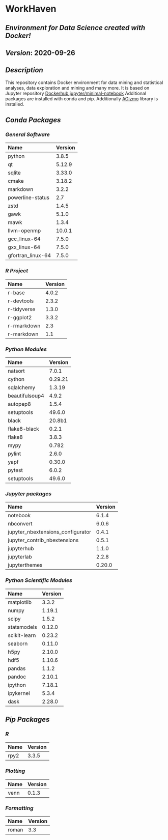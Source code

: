
# WorkHaven

## _Environment for Data Science created with Docker!_

## _Version_: 2020-09-26

## _Description_

This repository contains Docker environment for data mining and statistical analyses, data exploration and mining and many more. It is based on Jupyter
repository
 [Dockerhub:jupyter/minimal-notebook](https://hub.docker.com/r/jupyter/minimal-notebook/)
Additional packages are installed with conda and pip.
Additionally [AGizmo](https://github.com/grzadr/agizmo) library is installed.

## _Conda Packages_

### _General Software_

|      Name      |     Version     |
|:---------------|:----------------|
|python|3.8.5|
|qt|5.12.9|
|sqlite|3.33.0|
|cmake|3.18.2|
|markdown|3.2.2|
|powerline-status|2.7|
|zstd|1.4.5|
|gawk|5.1.0|
|mawk|1.3.4|
|llvm-openmp|10.0.1|
|gcc_linux-64|7.5.0|
|gxx_linux-64|7.5.0|
|gfortran_linux-64|7.5.0|

### _R Project_

|      Name      |     Version     |
|:---------------|:----------------|
|r-base|4.0.2|
|r-devtools|2.3.2|
|r-tidyverse|1.3.0|
|r-ggplot2|3.3.2|
|r-rmarkdown|2.3|
|r-markdown|1.1|

### _Python Modules_

|      Name      |     Version     |
|:---------------|:----------------|
|natsort|7.0.1|
|cython|0.29.21|
|sqlalchemy|1.3.19|
|beautifulsoup4|4.9.2|
|autopep8|1.5.4|
|setuptools|49.6.0|
|black|20.8b1|
|flake8-black|0.2.1|
|flake8|3.8.3|
|mypy|0.782|
|pylint|2.6.0|
|yapf|0.30.0|
|pytest|6.0.2|
|setuptools|49.6.0|

### _Jupyter packages_

|      Name      |     Version     |
|:---------------|:----------------|
|notebook|6.1.4|
|nbconvert|6.0.6|
|jupyter_nbextensions_configurator|0.4.1|
|jupyter_contrib_nbextensions|0.5.1|
|jupyterhub|1.1.0|
|jupyterlab|2.2.8|
|jupyterthemes|0.20.0|

### _Python Scientific Modules_

|      Name      |     Version     |
|:---------------|:----------------|
|matplotlib|3.3.2|
|numpy|1.19.1|
|scipy|1.5.2|
|statsmodels|0.12.0|
|scikit-learn|0.23.2|
|seaborn|0.11.0|
|h5py|2.10.0|
|hdf5|1.10.6|
|pandas|1.1.2|
|pandoc|2.10.1|
|ipython|7.18.1|
|ipykernel|5.3.4|
|dask|2.28.0|

## _Pip Packages_

### _R_

|      Name      |     Version     |
|:---------------|:----------------|
|rpy2|3.3.5|

### _Plotting_

|      Name      |     Version     |
|:---------------|:----------------|
|venn|0.1.3|

### _Formatting_

|      Name      |     Version     |
|:---------------|:----------------|
|roman|3.3|

